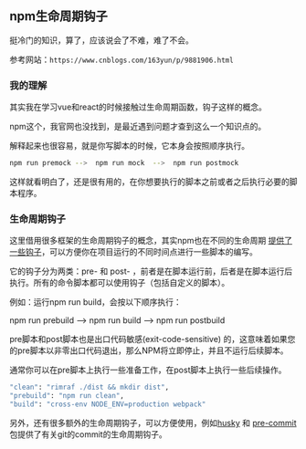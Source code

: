 ## npm生命周期钩子

挺冷门的知识，算了，应该说会了不难，难了不会。

参考网站：`https://www.cnblogs.com/163yun/p/9881906.html`



### 我的理解

其实我在学习vue和react的时候接触过生命周期函数，钩子这样的概念。

npm这个，我官网也没找到，是最近遇到问题才查到这么一个知识点的。

解释起来也很容易，就是你写脚本的时候，它本身会按照顺序执行。

```bash
npm run premock -->  npm run mock  -->  npm run postmock
```

这样就看明白了，还是很有用的，在你想要执行的脚本之前或者之后执行必要的脚本程序。



### 生命周期钩子

这里借用很多框架的生命周期钩子的概念，其实npm也在不同的生命周期 [提供了一些钩子](https://docs.npmjs.com/misc/scripts)，可以方便你在项目运行的不同时间点进行一些脚本的编写。

它的钩子分为两类：pre- 和 post- ，前者是在脚本运行前，后者是在脚本运行后执行。所有的命令脚本都可以使用钩子（包括自定义的脚本）。

例如：运行npm run build，会按以下顺序执行：

npm run prebuild -->  npm run build -->  npm run postbuild

pre脚本和post脚本也是出口代码敏感(exit-code-sensitive) 的，这意味着如果您的pre脚本以非零出口代码退出，那么NPM将立即停止，并且不运行后续脚本。

通常你可以在pre脚本上执行一些准备工作，在post脚本上执行一些后续操作。

```bash
"clean": "rimraf ./dist && mkdir dist",
"prebuild": "npm run clean",
"build": "cross-env NODE_ENV=production webpack"
```

另外，还有很多额外的生命周期钩子，可以方便使用，例如[husky](https://www.npmjs.com/package/husky) 和 [pre-commit](https://www.npmjs.com/package/pre-commit) 包提供了有关git的commit的生命周期钩子。